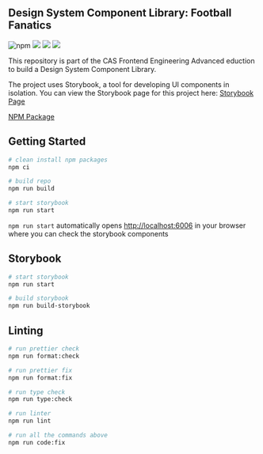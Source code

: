 ## Design System Component Library: Football Fanatics

![npm](https://img.shields.io/npm/v/%40ost-cas-fee-adv-23-24%2Felbmum-design)
![](https://img.shields.io/github/issues-pr/ost-cas-fee-adv-23-24/design-system-component-library-football-fanatics)
![](https://img.shields.io/github/issues/ost-cas-fee-adv-23-24/design-system-component-library-football-fanatics)
![](https://img.shields.io/github/contributors/ost-cas-fee-adv-23-24/design-system-component-library-football-fanatics)

This repository is part of the CAS Frontend Engineering Advanced eduction to build a Design System Component Library.

The project uses Storybook, a tool for developing UI components in isolation. You can view the Storybook page for this project here: [Storybook Page](https://ost-cas-fee-adv-23-24.github.io/design-system-component-library-football-fanatics/)

[NPM Package](https://www.npmjs.com/package/@ost-cas-fee-adv-23-24/elbmum-design)

## Getting Started

```bash
# clean install npm packages
npm ci

# build repo
npm run build

# start storybook
npm run start

```

`npm run start` automatically opens [http://localhost:6006](http://localhost:6006) in your browser where you can check the storybook components

## Storybook

```bash
# start storybook
npm run start

# build storybook
npm run build-storybook
```

## Linting

```bash
# run prettier check
npm run format:check

# run prettier fix
npm run format:fix

# run type check
npm run type:check

# run linter
npm run lint

# run all the commands above
npm run code:fix
```
